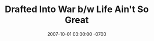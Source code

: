 ---
layout: music
title:  "Drafted Into War b/w Life Ain't So Great"
date:   2007-10-01 00:00:00 -0700
categories: music
image: /img/optimized/drafted.jpg
image_thumb: /img/thumbs/JPEG/drafted.jpg
tracks: [Drafted Into War, Life Ain't So Great]
labels: [Contaminated Records]
format: 7"
youtube: KHQJpvN0d2s
buy_link: https://www.discogs.com/sell/release/2083521?ev=rb
---